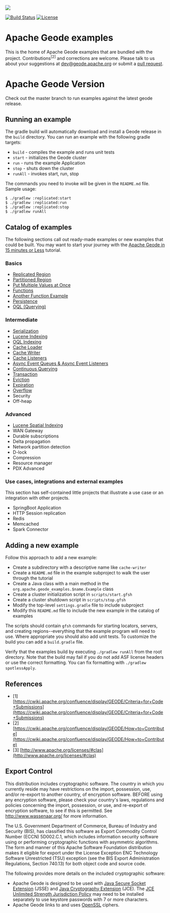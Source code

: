 <!--
Licensed to the Apache Software Foundation (ASF) under one or more
contributor license agreements.  See the NOTICE file distributed with
this work for additional information regarding copyright ownership.
The ASF licenses this file to You under the Apache License, Version 2.0
(the "License"); you may not use this file except in compliance with
the License.  You may obtain a copy of the License at

     http://www.apache.org/licenses/LICENSE-2.0

Unless required by applicable law or agreed to in writing, software
distributed under the License is distributed on an "AS IS" BASIS,
WITHOUT WARRANTIES OR CONDITIONS OF ANY KIND, either express or implied.
See the License for the specific language governing permissions and
limitations under the License.
-->

[<img src="https://geode.apache.org/img/apache_geode_logo.png" align="center"/>](http://geode.apache.org)

[![Build Status](https://travis-ci.org.apache.geode_examples.svg?branch=develop)](https://travis-ci.org.apache.geode_examples) [![License](https://img.shields.io/badge/License-Apache%202.0-blue.svg)](https://www.apache.org/licenses/LICENSE-2.0)

# Apache Geode examples

This is the home of Apache Geode examples that are bundled with the project.
Contributions<sup>[2]</sup> and corrections are welcome. Please talk to us
about your suggestions at [dev@geode.apache.org](mailto:dev@geode.apache.org)
or submit a [pull request](https://github.com/apache/geode/pull/new/develop).

# Apache Geode Version

Check out the master branch to run examples against the latest geode release.

## Running an example

The gradle build will automatically download and install a Geode release in the
`build` directory. You can run an example with the following gradle targets:

* `build` - compiles the example and runs unit tests
* `start` - initializes the Geode cluster
* `run` - runs the example Application
* `stop` - shuts down the cluster
* `runAll` - invokes start, run, stop

The commands you need to invoke will be given in the `README.md` file. Sample
usage:

    $ ./gradlew :replicated:start
    $ ./gradlew :replicated:run
    $ ./gradlew :replicated:stop
    $ ./gradlew runAll

## Catalog of examples

The following sections call out ready-made examples or new examples that could
be built. You may want to start your journey with the [Apache Geode in 15
minutes or
Less](http://geode.apache.org/docs/guide/13/getting_started/15_minute_quickstart_gfsh.html)
tutorial.

### Basics

*  [Replicated Region](replicated/README.md)
*  [Partitioned Region](partitioned/README.md)
*  [Put Multiple Values at Once](putall/README.md)
*  [Functions](functions/README.md)
*  [Another Function Example](functions2/README.md)
*  [Persistence](persistence/README.md)
*  [OQL (Querying)](queries/README.md)

### Intermediate

*  [Serialization](serialization/README.md)
*  [Lucene Indexing](lucene/README.md)
*  [OQL Indexing](indexes/README.md)
*  [Cache Loader](loader/README.md)
*  [Cache Writer](writer/README.md)
*  [Cache Listeners](listener/README.md)
*  [Async Event Queues & Async Event Listeners](async/README.md)
*  [Continuous Querying](cq/README.md)
*  [Transaction](transaction/README.md)
*  [Eviction](eviction/README.md)
*  [Expiration](expiration/README.md)
*  [Overflow](overflow/README.md)
*  Security
*  Off-heap

### Advanced

*  [Lucene Spatial Indexing](luceneSpatial/README.md)
*  WAN Gateway
*  Durable subscriptions
*  Delta propagation
*  Network partition detection
*  D-lock
*  Compression
*  Resource manager
*  PDX Advanced

### Use cases, integrations and external examples

This section has self-contained little projects that illustrate a use case or
an integration with other projects.

*  SpringBoot Application
*  HTTP Session replication
*  Redis
*  Memcached
*  Spark Connector

## Adding a new example

Follow this approach to add a new example:

* Create a subdirectory with a descriptive name like `cache-writer`
* Create a `README.md` file in the example subproject to walk the user through the tutorial
* Create a Java class with a main method in the `org.apache.geode_examples.$name.Example` class
* Create a cluster initialization script in `scripts/start.gfsh`
* Create a cluster shutdown script in `scripts/stop.gfsh`
* Modify the top-level `settings.gradle` file to include subproject
* Modify this `README.md` file to include the new example in the catalog of examples

The scripts should contain `gfsh` commands for starting locators, servers, and
creating regions--everything that the example program will need to use. Where
appropriate you should also add unit tests. To customize the build you can add
a `build.gradle` file.

Verify that the examples build by executing `./gradlew runAll` from the root directory.
Note that the build may fail if you do not add ASF license headers or use the
correct formatting. You can fix formatting with `./gradlew spotlessApply`.

## References

- [1]  [https://cwiki.apache.org/confluence/display/GEODE/Criteria+for+Code+Submissions](https://cwiki.apache.org/confluence/display/GEODE/Criteria+for+Code+Submissions)
- [2]  [https://cwiki.apache.org/confluence/display/GEODE/How+to+Contribute](https://cwiki.apache.org/confluence/display/GEODE/How+to+Contribute)
- [3]  [http://www.apache.org/licenses/#clas](http://www.apache.org/licenses/#clas)

## Export Control

This distribution includes cryptographic software.
The country in which you currently reside may have restrictions
on the import, possession, use, and/or re-export to another country,
of encryption software. BEFORE using any encryption software,
please check your country's laws, regulations and policies
concerning the import, possession, or use, and re-export of
encryption software, to see if this is permitted.
See <http://www.wassenaar.org/> for more information.

The U.S. Government Department of Commerce, Bureau of Industry and Security (BIS),
has classified this software as Export Commodity Control Number (ECCN) 5D002.C.1,
which includes information security software using or performing
cryptographic functions with asymmetric algorithms.
The form and manner of this Apache Software Foundation distribution makes
it eligible for export under the License Exception
ENC Technology Software Unrestricted (TSU) exception
(see the BIS Export Administration Regulations, Section 740.13)
for both object code and source code.

The following provides more details on the included cryptographic software:

* Apache Geode is designed to be used with
  [Java Secure Socket Extension](https://docs.oracle.com/javase/8/docs/technotes/guides/security/jsse/JSSERefGuide.html) (JSSE) and
  [Java Cryptography Extension](http://docs.oracle.com/javase/8/docs/technotes/guides/security/crypto/CryptoSpec.html) (JCE).
  The [JCE Unlimited Strength Jurisdiction Policy](http://www.oracle.com/technetwork/java/javase/downloads/jce8-download-2133166.html)
  may need to be installed separately to use keystore passwords with 7 or more characters.
* Apache Geode links to and uses [OpenSSL](https://www.openssl.org/) ciphers.
